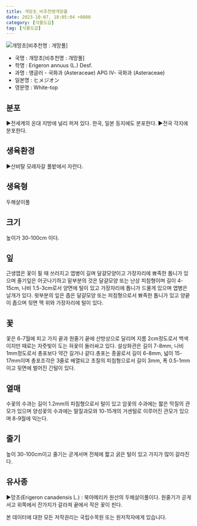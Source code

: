 ```yaml
---
title: 개망초_비추천명개망풀
date: 2023-10-07, 18:05:04 +0800
category: [식물도감]
tag: [식물도감]
---
```




![개망초[비추천명 : 개망풀]](http://www.nature.go.kr/fileUpload/plants/basic/Compositae/Erigeron/8133/1_th2.JPG)
- 국명 : 개망초[비추천명 : 개망풀]
- 학명 : Erigeron annuus (L.) Desf.
- 과명 : 앵글러 - 국화과 (Asteraceae) APG Ⅳ- 국화과 (Asteraceae)
- 일본명 : ヒメジオン
- 영문명 : White-top


## 분포
▶전세계의 온대 지방에 널리 퍼져 있다. 한국, 일본 등지에도 분포한다. ▶전국 각지에 분포한다.
## 생육환경
▶산비탈 모래자갈 풀밭에서 자란다.
## 생육형
두해살이풀
## 크기
높이가 30-100cm 이다.
## 잎
근생엽은 꽃이 필 때 쓰러지고 엽병이 길며 달걀모양이고 가장자리에 뾰족한 톱니가 있으며 줄기잎은 어긋나기하고 밑부분의 것은 달걀모양 또는 난상 피침형이며 길이 4-15cm, 나비 1.5-3cm로서 양면에 털이 있고 가장자리에 톱니가 드물게 있으며 엽병은 날개가 있다. 윗부분의 잎은 좁은 달걀모양 또는 피침형으로서 뾰족한 톱니가 있고 양끝이 좁으며 뒷면 맥 위와 가장자리에 털이 있다.
## 꽃
꽃은 6-7월에 피고 가지 끝과 원줄기 끝에 산방상으로 달리며 지름 2cm정도로서 백색 이지만 때로는 자줏빛이 도는 혀꽃이 둘러싸고 있다. 설상화관은 길이 7-8mm, 나비 1mm정도로서 총포보다 약간 길거나 같다.총포는 종꼴로서 길이 6-8mm, 넓이 15-17mm이며 총포조각은 3줄로 배열되고 초질의 피침형으로서 길이 3mm, 폭 0.5-1mm이고 뒷면에 벌어진 긴털이 있다.
## 열매
수꽃의 수과는 길이 1.2mm의 피침형으로서 털이 있고 암꽃의 수과에는 짧은 막질의 관모가 있으며 양성꽃의 수과에는 말질과모와 10-15개의 거센털로 이루어진 관모가 있으며 8-9월에 익는다.
## 줄기
높이 30-100cm이고 줄기는 곧게서며 전체에 짧고 굵은 털이 있고 가지가 많이 갈라진다.
## 유사종
▶망초(Erigeron canadensis L.) : 북아메리카 원산의 두해살이풀이다. 원줄기가 곧게 서고 위쪽에서 잔가지가 갈라져 끝에서 작은 꽃이 핀다.






본 데이터에 대한 모든 저작권리는 국립수목원 또는 원저작자에게 있습니다.
